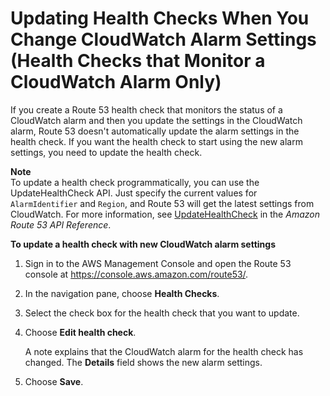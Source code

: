 # Updating Health Checks When You Change CloudWatch Alarm Settings \(Health Checks that Monitor a CloudWatch Alarm Only\)<a name="health-checks-updating-cloudwatch-alarm-settings"></a>

If you create a Route 53 health check that monitors the status of a CloudWatch alarm and then you update the settings in the CloudWatch alarm, Route 53 doesn't automatically update the alarm settings in the health check\. If you want the health check to start using the new alarm settings, you need to update the health check\.

**Note**  
To update a health check programmatically, you can use the UpdateHealthCheck API\. Just specify the current values for `AlarmIdentifier` and `Region`, and Route 53 will get the latest settings from CloudWatch\. For more information, see [UpdateHealthCheck](http://docs.aws.amazon.com/Route53/latest/APIReference/API_UpdateHealthCheck.html) in the *Amazon Route 53 API Reference*\.

**To update a health check with new CloudWatch alarm settings**

1. Sign in to the AWS Management Console and open the Route 53 console at [https://console\.aws\.amazon\.com/route53/](https://console.aws.amazon.com/route53/)\.

1. In the navigation pane, choose **Health Checks**\.

1. Select the check box for the health check that you want to update\.

1. Choose **Edit health check**\.

   A note explains that the CloudWatch alarm for the health check has changed\. The **Details** field shows the new alarm settings\.

1. Choose **Save**\.